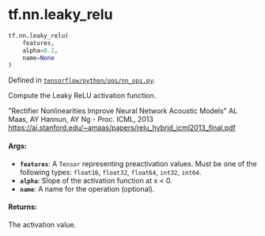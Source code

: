<div itemscope itemtype="http://developers.google.com/ReferenceObject">
<meta itemprop="name" content="tf.nn.leaky_relu" />
<meta itemprop="path" content="Stable" />
</div>

# tf.nn.leaky_relu

``` python
tf.nn.leaky_relu(
    features,
    alpha=0.2,
    name=None
)
```



Defined in [`tensorflow/python/ops/nn_ops.py`](/code/stable/tensorflow/python/ops/nn_ops.py).

Compute the Leaky ReLU activation function.

"Rectifier Nonlinearities Improve Neural Network Acoustic Models"
AL Maas, AY Hannun, AY Ng - Proc. ICML, 2013
https://ai.stanford.edu/~amaas/papers/relu_hybrid_icml2013_final.pdf

#### Args:

* <b>`features`</b>: A `Tensor` representing preactivation values. Must be one of
    the following types: `float16`, `float32`, `float64`, `int32`, `int64`.
* <b>`alpha`</b>: Slope of the activation function at x < 0.
* <b>`name`</b>: A name for the operation (optional).


#### Returns:

The activation value.